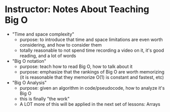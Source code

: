 # Instructor: Notes About Teaching Big O

- "Time and space complexity"
    - purpose: to introduce that time and space limitations are even worth considering, and how to consider them
    - totally reasonable to not spend time recording a video on it, it's good reading, and a lot of words
- "Big O notation"
    - purpose: teach how to read Big O, how to talk about it
    - purpose: emphasize that the rankings of Big O are worth memorizing (it is reasonable that they memorize O(1) is constant and fastest, etc)
- "Big O Analysis"
    - purpose: given an algorithm in code/pseudocode, how to analyze it's Big O
    - this is finally "the work"
    - A LOT more of this will be applied in the next set of lessons: Arrays
